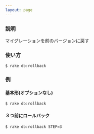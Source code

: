 ```yaml
---
layout: page
---
```

### 説明
マイグレーションを前のバージョンに戻す

### 使い方
    $ rake db:rollback

### 例
#### 基本形(オプションなし)
    $ rake db:rollback

#### ３つ前にロールバック
    $ rake db:rollback STEP=3